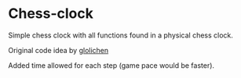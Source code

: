 # Chess-clock
Simple chess clock with all functions found in a physical chess clock. 

Original code idea by [glolichen](https://github.com/glolichen)

Added time allowed for each step (game pace would be faster). 
